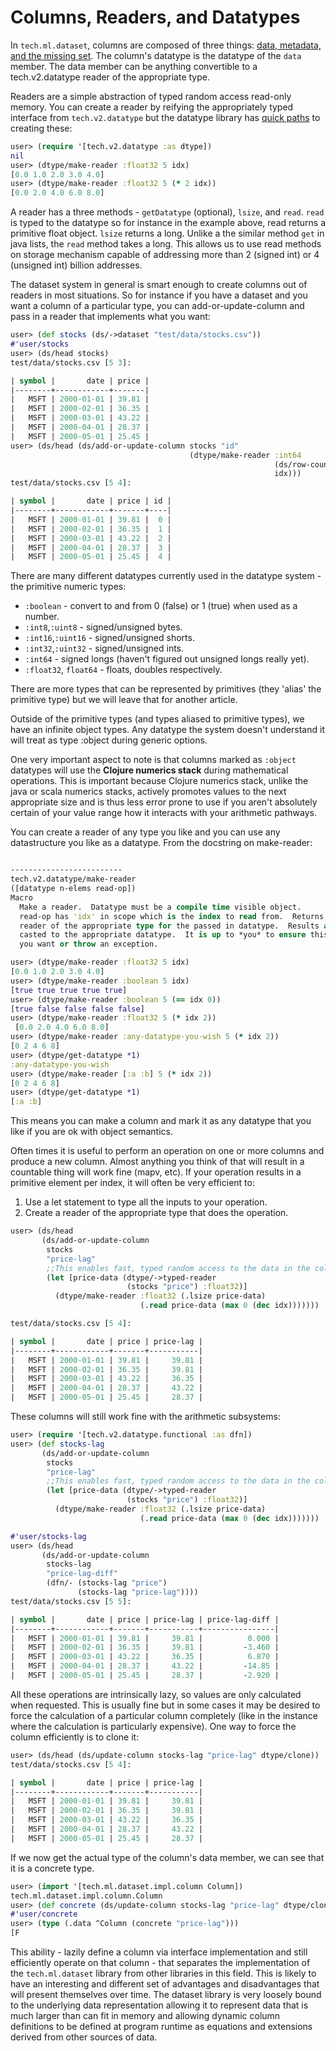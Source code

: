 # Columns, Readers, and Datatypes


In `tech.ml.dataset`, columns are composed of three things:
[data, metadata, and the missing set](https://github.com/techascent/tech.ml.dataset/blob/0ec64ac6bf5c5536491202b1abd3da7abbec1109/src/tech/ml/dataset/impl/column.clj#L141).
The column's datatype is the datatype of the `data` member.  The data member can
be anything convertible to a tech.v2.datatype reader of the appropriate type.


Readers are a simple abstraction of typed random access read-only memory.  You can
create a reader by reifying the appropriately typed interface from `tech.v2.datatype`
but the datatype library has [quick paths](https://github.com/techascent/tech.datatype/blob/5b4745f728a2773ae542fac9613ffd1c482b9750/src/tech/v2/datatype.clj#L458) to creating
these:

```clojure
user> (require '[tech.v2.datatype :as dtype])
nil
user> (dtype/make-reader :float32 5 idx)
[0.0 1.0 2.0 3.0 4.0]
user> (dtype/make-reader :float32 5 (* 2 idx))
[0.0 2.0 4.0 6.0 8.0]
```

A reader has a three methods - `getDatatype` (optional), `lsize`, and `read`.  `read`
is typed to the datatype so for instance in the example above, read returns a primitive
float object.  `lsize` returns a long.  Unlike a the similar method `get` in java
lists, the `read` method takes a long.  This allows us to use read methods on storage
mechanism capable of addressing more than 2 (signed int) or 4 (unsigned int) billion
addresses.


The dataset system in general is smart enough to create columns out of readers in most
situations.   So for instance if you have a dataset and you want a column of a
particular type, you can add-or-update-column and pass in a reader that implements what
you want:

```clojure
user> (def stocks (ds/->dataset "test/data/stocks.csv"))
#'user/stocks
user> (ds/head stocks)
test/data/stocks.csv [5 3]:

| symbol |       date | price |
|--------+------------+-------|
|   MSFT | 2000-01-01 | 39.81 |
|   MSFT | 2000-02-01 | 36.35 |
|   MSFT | 2000-03-01 | 43.22 |
|   MSFT | 2000-04-01 | 28.37 |
|   MSFT | 2000-05-01 | 25.45 |
user> (ds/head (ds/add-or-update-column stocks "id"
                                        (dtype/make-reader :int64
                                                           (ds/row-count stocks)
                                                           idx)))
test/data/stocks.csv [5 4]:

| symbol |       date | price | id |
|--------+------------+-------+----|
|   MSFT | 2000-01-01 | 39.81 |  0 |
|   MSFT | 2000-02-01 | 36.35 |  1 |
|   MSFT | 2000-03-01 | 43.22 |  2 |
|   MSFT | 2000-04-01 | 28.37 |  3 |
|   MSFT | 2000-05-01 | 25.45 |  4 |
```


There are many different datatypes currently used in the datatype system -
the primitive numeric types:
* `:boolean` - convert to and from 0 (false) or 1 (true) when used as a number.
* `:int8`,`:uint8` - signed/unsigned bytes.
* `:int16`,`:uint16` - signed/unsigned shorts.
* `:int32`,`:uint32` - signed/unsigned ints.
* `:int64` - signed longs (haven't figured out unsigned longs really yet).
* `:float32`, `float64` - floats, doubles respectively.


There are more types that can be represented by primitives (they 'alias' the primitive
type) but we will leave that for another article.

Outside of the primitive types (and types aliased to primitive types), we have an
infinite object types.  Any datatype the system doesn't understand it will treat as
type :object during generic options.


One very important aspect to note is that columns marked as `:object` datatypes will
use the **Clojure numerics stack** during mathematical operations.  This is
important because Clojure numerics stack, unlike the java or scala numerics stacks,
actively promotes values to the next appropriate size and is thus less error prone
to use if you aren't absolutely certain of your value range how it interacts with
your arithmetic pathways.


You can create a reader of any type you like and you can use any datastructure you
like as a datatype.  From the docstring on make-reader:
```clojure

-------------------------
tech.v2.datatype/make-reader
([datatype n-elems read-op])
Macro
  Make a reader.  Datatype must be a compile time visible object.
  read-op has 'idx' in scope which is the index to read from.  Returns a
  reader of the appropriate type for the passed in datatype.  Results are unchecked
  casted to the appropriate datatype.  It is up to *you* to ensure this is the result
  you want or throw an exception.

user> (dtype/make-reader :float32 5 idx)
[0.0 1.0 2.0 3.0 4.0]
user> (dtype/make-reader :boolean 5 idx)
[true true true true true]
user> (dtype/make-reader :boolean 5 (== idx 0))
[true false false false false]
user> (dtype/make-reader :float32 5 (* idx 2))
 [0.0 2.0 4.0 6.0 8.0]
user> (dtype/make-reader :any-datatype-you-wish 5 (* idx 2))
[0 2 4 6 8]
user> (dtype/get-datatype *1)
:any-datatype-you-wish
user> (dtype/make-reader [:a :b] 5 (* idx 2))
[0 2 4 6 8]
user> (dtype/get-datatype *1)
[:a :b]
```

This means you can make a column and mark it as any datatype that you like if you
are ok with object semantics.


Often times it is useful to perform an operation on one or more columns and produce
a new column.  Almost anything you think of that will result in a countable thing
will work fine (mapv, etc).  If your operation results in a primitive element per
index, it will often be very efficient to:
1.  Use a let statement to type all the inputs to your operation.
2.  Create a reader of the appropriate type that does the operation.


```clojure
user> (ds/head
       (ds/add-or-update-column
        stocks
        "price-lag"
        ;;This enables fast, typed random access to the data in the column
        (let [price-data (dtype/->typed-reader
                          (stocks "price") :float32)]
          (dtype/make-reader :float32 (.lsize price-data)
                             (.read price-data (max 0 (dec idx)))))))

test/data/stocks.csv [5 4]:

| symbol |       date | price | price-lag |
|--------+------------+-------+-----------|
|   MSFT | 2000-01-01 | 39.81 |     39.81 |
|   MSFT | 2000-02-01 | 36.35 |     39.81 |
|   MSFT | 2000-03-01 | 43.22 |     36.35 |
|   MSFT | 2000-04-01 | 28.37 |     43.22 |
|   MSFT | 2000-05-01 | 25.45 |     28.37 |
```

These columns will still work fine with the arithmetic subsystems:

```clojure
user> (require '[tech.v2.datatype.functional :as dfn])
user> (def stocks-lag
       (ds/add-or-update-column
        stocks
        "price-lag"
        ;;This enables fast, typed random access to the data in the column
        (let [price-data (dtype/->typed-reader
                          (stocks "price") :float32)]
          (dtype/make-reader :float32 (.lsize price-data)
                             (.read price-data (max 0 (dec idx)))))))

#'user/stocks-lag
user> (ds/head
       (ds/add-or-update-column
        stocks-lag
        "price-lag-diff"
        (dfn/- (stocks-lag "price")
               (stocks-lag "price-lag"))))
test/data/stocks.csv [5 5]:

| symbol |       date | price | price-lag | price-lag-diff |
|--------+------------+-------+-----------+----------------|
|   MSFT | 2000-01-01 | 39.81 |     39.81 |          0.000 |
|   MSFT | 2000-02-01 | 36.35 |     39.81 |         -3.460 |
|   MSFT | 2000-03-01 | 43.22 |     36.35 |          6.870 |
|   MSFT | 2000-04-01 | 28.37 |     43.22 |         -14.85 |
|   MSFT | 2000-05-01 | 25.45 |     28.37 |         -2.920 |
```

All these operations are intrinsically lazy, so values are only calculated when
requested.  This is usually fine but in some cases it may be desired to force
the calculation of a particular column completely (like in the instance where
the calculation is particularly expensive).  One way to force the column
efficiently is to clone it:

```clojure
user> (ds/head (ds/update-column stocks-lag "price-lag" dtype/clone))
test/data/stocks.csv [5 4]:

| symbol |       date | price | price-lag |
|--------+------------+-------+-----------|
|   MSFT | 2000-01-01 | 39.81 |     39.81 |
|   MSFT | 2000-02-01 | 36.35 |     39.81 |
|   MSFT | 2000-03-01 | 43.22 |     36.35 |
|   MSFT | 2000-04-01 | 28.37 |     43.22 |
|   MSFT | 2000-05-01 | 25.45 |     28.37 |
```

If we now get the actual type of the column's data member, we can see that it is
a concrete type.

```clojure
user> (import '[tech.ml.dataset.impl.column Column])
tech.ml.dataset.impl.column.Column
user> (def concrete (ds/update-column stocks-lag "price-lag" dtype/clone))
#'user/concrete
user> (type (.data ^Column (concrete "price-lag")))
[F
```



This ability - lazily define a column via interface implementation and still
efficiently operate on that column - that separates the implementation of
the `tech.ml.dataset` library from other libraries in this field.  This is likely
to have an interesting and different set of advantages and disadvantages that will
present themselves over time.  The dataset library is very loosely bound to the
underlying data representation allowing it to represent data that is much larger
than can fit in memory and allowing dynamic column definitions to be defined at
program runtime as equations and extensions derived from other sources of data.
